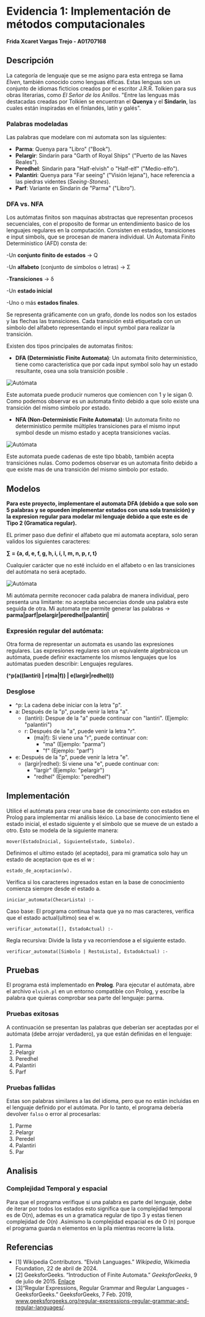 # Evidencia 1: Implementación de métodos computacionales

**Frida Xcaret Vargas Trejo - A01707168**

## Descripción

La categoría de lenguaje que se me asigno para esta entrega se llama *Elven*, también conocido como lenguas élficas. Estas lenguas son un conjunto de idiomas ficticios creados por el escritor J.R.R. Tolkien para sus obras literarias, como *El Señor de los Anillos*. "Entre las lenguas más destacadas creadas por Tolkien se encuentran el **Quenya** y el **Sindarin**, las cuales están inspiradas en el finlandés, latín y galés". 

### Palabras modeladas

Las palabras que modelare con mi automata son las siguientes:

- **Parma**: Quenya para "Libro" ("Book").
- **Pelargir**: Sindarin para "Garth of Royal Ships" ("Puerto de las Naves Reales").
- **Peredhel**: Sindarin para "Half-elvish" o "Half-elf" ("Medio-elfo").
- **Palantíri**: Quenya para "Far seeing" ("Visión lejana"), hace referencia a las piedras videntes (*Seeing-Stones*).
- **Parf**: Variante en Sindarin de "Parma" ("Libro").

### DFA vs. NFA

Los autómatas finitos son maquinas abstractas que representan procesos secuenciales, con el proposito de formar un entendimiento basico de los lenguajes regulares en la computación. Consisten en estados, transiciones e input simbols, que se procesan de manera individual.  Un Automata Finito Deterministico (AFD) consta de:

-Un **conjunto finito de estados** -> Q

-Un **alfabeto** (conjunto de simbolos o letras) -> Σ

-**Transiciones** -> δ

-Un **estado inicial**

-Uno o más **estados finales**.

Se representa gráficamente con un grafo, donde los nodos son los estados y las flechas las transiciones. Cada transición está etiquetada con un símbolo del alfabeto representando el input symbol para realizar la transición.

Existen dos tipos principales de automatas finitos:

- **DFA (Deterministic Finite Automata)**: Un automata finito deterministico, tiene como caracteristica que por cada input symbol solo hay un estado resultante, osea una sola transición posible .
  
![Autómata](/NFA.png)

Este automata puede producir numeros que comiencen con 1 y le sigan 0. Como podemos observar es un automata finito debido a que solo existe una transición del mismo simbolo por estado. 

- **NFA (Non-Deterministic Finite Automata)**: Un automata finito no deterministico permite múltiples transiciones para el mismo input symbol desde un mismo estado y acepta transiciones vacías.

![Autómata](/DFA.png)

Este automata puede cadenas de este tipo bbabb, también acepta transiciónes nulas. Como podemos observar es un automata finito debido a que existe mas de una transición del mismo simbolo por estado. 


## Modelos

**Para este proyecto, implementare el automata DFA (debido a que solo son 5 palabras y se opueden implementar estados con una sola transición) y la expresion regular para modelar mi lenguaje debido a que este es de Tipo 2 (Gramatica regular).**

EL primer paso due definir el alfabeto que mi automata aceptara, solo seran validos los siguientes caracteres:

**∑ = {a, d, e, f, g, h, i, í, l, m, n, p, r, t}**

Cualquier carácter que no esté incluido en el alfabeto o en las transiciones del autómata no será aceptado.

![Autómata](/automata.png)

Mi autómata permite reconocer cada palabra de manera individual, pero presenta una limitante: no aceptaba secuencias donde una palabra este seguida de otra.
Mi automata me permite generar las palabras -> **parma|parf|pelargir|peredhel|palantíri|**

### Expresión regular del autómata:
Otra forma de representar un automata es usando las expresiones regulares. Las expresiones regulares son un equivalente algebraicoa un autómata, puede definir exactamente los mismos lenguajes que los autómatas pueden describir: Lenguajes regulares.

**(^p(a((lantíri) | r(ma|f)) | e(largir|redhel)))**

### Desglose
- ^p: La cadena debe iniciar con la letra "p".
- a: Después de la "p", puede venir la letra "a".
    - (lantíri): Despue de la "a" puede continuar con "lantíri". (Ejemplo: "palantíri")
  - r: Después de la "a", puede venir la letra "r".
    - (ma|f): Si viene una "r", puede continuar con:
      - "ma" (Ejemplo: "parma")
      - "f" (Ejemplo: "parf")
- e: Después de la "p", puede venir la letra "e".
  - (largir|redhel): Si viene una "e", puede continuar con:
    - "largir" (Ejemplo: "pelargir")
    - "redhel" (Ejemplo: "peredhel")
  
## Implementación
Utilicé el autómata para crear una base de conocimiento con estados en Prolog para implementar mi análisis léxico. La base de conocimiento tiene el estado inicial, el estado siguiente y el símbolo que se mueve de un estado a otro. Esto se modela de la siguiente manera:

```
mover(EstadoInicial, SiguienteEstado, Simbolo).
```
Definimos el ultimo estado (el aceptado), para mi gramatica solo hay un estado de aceptacion que es el w :
```
estado_de_aceptacion(w).
```
Verifica si los caracteres ingresados estan en la base de conocimiento comienza siempre desde el estado a.
```
iniciar_automata(ChecarLista) :-
```
Caso base: El programa continua hasta que ya no mas caracteres, verifica que el estado actual(ultimo) sea el w.
```
verificar_automata([], EstadoActual) :-
```
Regla recursiva: Divide la lista y va recorriendose a el siguiente estado.
```
verificar_automata([Simbolo | RestoLista], EstadoActual) :-
```
## Pruebas
El programa está implementado en **Prolog**. Para ejecutar el autómata, abre el archivo `elvish.pl` en un entorno compatible con Prolog, y escribe la palabra que quieras comprobar sea parte del lenguaje: parma. 

### Pruebas exitosas

A continuación se presentan las palabras que deberían ser aceptadas por el autómata (debe arrojar verdadero), ya que están definidas en el lenguaje:

1. Parma
2. Pelargir
3. Peredhel
4. Palantíri
5. Parf

### Pruebas fallidas

Estas son palabras similares a las del idioma, pero que no están incluidas en el lenguaje definido por el autómata. Por lo tanto, el programa debería devolver `falso` o error al procesarlas:

1. Parme
2. Pelargr
3. Peredel
4. Palantiri
5. Par

## Analisis
### Complejidad Temporal y espacial
Para que el programa verifique si una palabra es parte del lenguaje, debe de iterar por todos los estados esto significa que la complejidad temporal es de O(n), ademas es un a gramatica regular de tipo 3 y estas tienen complejidad de O(n) .Asimismo la complejidad espacial es de O (n) porque el programa guarda n elementos en la pila mientras recorre la lista.

## Referencias

- [1] Wikipedia Contributors. “Elvish Languages.” *Wikipedia*, Wikimedia Foundation, 22 de abril de 2024.
- [2] GeeksforGeeks. “Introduction of Finite Automata.” *GeeksforGeeks*, 9 de julio de 2015. [Enlace](https://www.geeksforgeeks.org/introduction-of-finite-automata/)
- [3]“Regular Expressions, Regular Grammar and Regular Languages - GeeksforGeeks.” GeeksforGeeks, 7 Feb. 2019, www.geeksforgeeks.org/regular-expressions-regular-grammar-and-regular-languages/.





